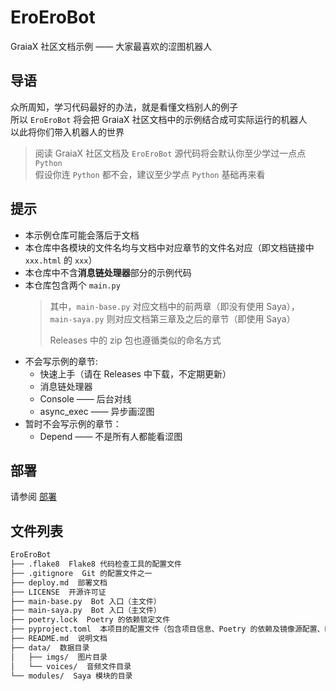 # EroEroBot

GraiaX 社区文档示例 —— 大家最喜欢的涩图机器人

## 导语

众所周知，学习代码最好的办法，就是看懂文档别人的例子  
所以 `EroEroBot` 将会把 GraiaX 社区文档中的示例结合成可实际运行的机器人  
以此将你们带入机器人的世界

> 阅读 GraiaX 社区文档及 `EroEroBot` 源代码将会默认你至少学过一点点 `Python`  
> 假设你连 `Python` 都不会，建议至少学点 `Python` 基础再来看

## 提示

- 本示例仓库可能会落后于文档
- 本仓库中各模块的文件名均与文档中对应章节的文件名对应（即文档链接中 `xxx.html` 的 `xxx`）
- 本仓库中不含**消息链处理器**部分的示例代码
- 本仓库包含两个 `main.py`
  > 其中，`main-base.py` 对应文档中的前两章（即没有使用 Saya），  
  > `main-saya.py` 则对应文档第三章及之后的章节（即使用 Saya）
  >
  > Releases 中的 zip 包也遵循类似的命名方式
- 不会写示例的章节:
  - 快速上手（请在 Releases 中下载，不定期更新）
  - 消息链处理器
  - Console —— 后台对线
  - async_exec —— 异步画涩图
- 暂时不会写示例的章节：
  - Depend —— 不是所有人都能看涩图

## 部署

请参阅 [部署](./deploy.md)

## 文件列表

```txt
EroEroBot
├── .flake8  Flake8 代码检查工具的配置文件
├── .gitignore  Git 的配置文件之一
├── deploy.md  部署文档
├── LICENSE  开源许可证
├── main-base.py  Bot 入口（主文件）
├── main-saya.py  Bot 入口（主文件）
├── poetry.lock  Poetry 的依赖锁定文件
├── pyproject.toml  本项目的配置文件（包含项目信息、Poetry 的依赖及镜像源配置、Black 代码格式化工具的配置及 isort —— import 整理工具的配置）
├── README.md  说明文档
├── data/  数据目录
│   ├── imgs/  图片目录
│   └── voices/  音频文件目录
└── modules/  Saya 模块的目录
```
